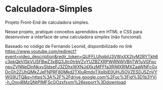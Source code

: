 # Calculadora-Simples


Projeto Front-End de calculadora simples.

Nesse projeto, pratiquei conceitos aprendidos em HTML e CSS para desenvolver a interface de uma calculadora simples (não funcional). 



Baseado no código de Fernando Leonid, disponibilizado no link https://www.youtube.com/redirect?event=video_description&redir_token=QUFFLUhqbjU3VWxXX2tyM2RYTkh6c3pkQkh1SkVUSFBwZ3xBQ3Jtc0trbVZvYUZBZXRPWjRNWVBhTW1uVGFpcnpvZVNNeDlnNkxySldseFJ3ZDhxWXNJdXkzMFFfa3RjMXRlMXZaaWNFcGxDcGh2ZUhQMkZJeFNPRF80Mkd2TXluRmdxTXplblE0UHJ5OVZESDJ5ZnVYWG9UTQ&q=https%3A%2F%2Fdrive.google.com%2Fuc%3Fid%3D1b3YVj-h_Onoj8MzQNtPlMFScGOzxfxxm%26export%3Ddownload
